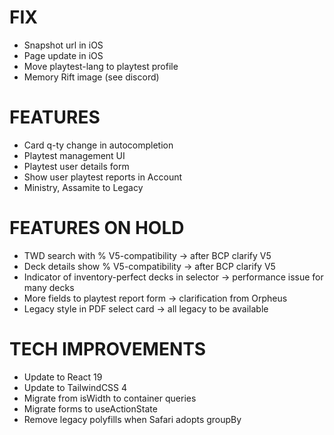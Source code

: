 # FIX
- Snapshot url in iOS
- Page update in iOS
- Move playtest-lang to playtest profile
- Memory Rift image (see discord)

# FEATURES
- Card q-ty change in autocompletion
- Playtest management UI
- Playtest user details form
- Show user playtest reports in Account
- Ministry, Assamite to Legacy

# FEATURES ON HOLD
- TWD search with % V5-compatibility -> after BCP clarify V5
- Deck details show % V5-compatibility -> after BCP clarify V5
- Indicator of inventory-perfect decks in selector -> performance issue for many decks
- More fields to playtest report form -> clarification from Orpheus
- Legacy style in PDF select card -> all legacy to be available

# TECH IMPROVEMENTS
- Update to React 19
- Update to TailwindCSS 4
- Migrate from isWidth to container queries
- Migrate forms to useActionState
- Remove legacy polyfills when Safari adopts groupBy
